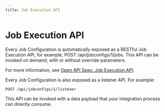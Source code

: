 ```yaml
---
title: Job Execution API
---
```


# Job Execution API

Every Job Configuration is automatically exposed as a RESTful Job Execution API, for example, POST /api/jobconfigs/1/jobs. This API can be invoked on demand, with or without override parameters. 

For more information, see [Open API Spec: Job Execution API](https://console.im.actiandatacloud.com/apidocs/?urls.primaryName=Job%20Execution).

Every Job Configuration is also exposed as a listener API. For example:

`POST /api/jobconfigs/1/listener`

This API can be invoked with a data payload that your integration process can directly consume.
